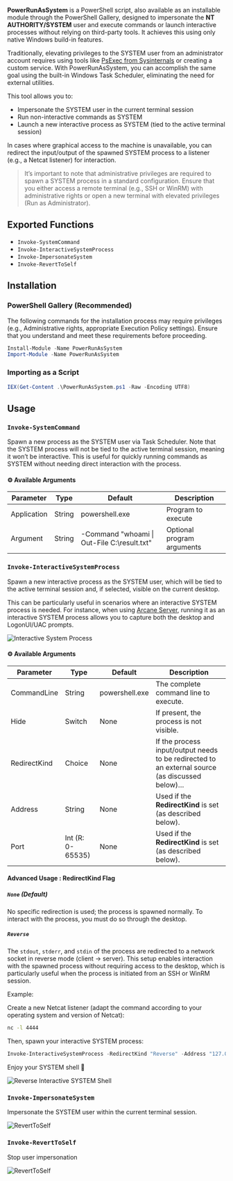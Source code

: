 **PowerRunAsSystem** is a PowerShell script, also available as an installable module through the PowerShell Gallery, designed to impersonate the **NT AUTHORITY/SYSTEM** user and execute commands or launch interactive processes without relying on third-party tools. It achieves this using only native Windows build-in features.

Traditionally, elevating privileges to the SYSTEM user from an administrator account requires using tools like [PsExec from Sysinternals](https://learn.microsoft.com/en-us/sysinternals/downloads/psexec) or creating a custom service. With PowerRunAsSystem, you can accomplish the same goal using the built-in Windows Task Scheduler, eliminating the need for external utilities.

This tool allows you to:

* Impersonate the SYSTEM user in the current terminal session
* Run non-interactive commands as SYSTEM
* Launch a new interactive process as SYSTEM (tied to the active terminal session)

In cases where graphical access to the machine is unavailable, you can redirect the input/output of the spawned SYSTEM process to a listener (e.g., a Netcat listener) for interaction.

> It’s important to note that administrative privileges are required to spawn a SYSTEM process in a standard configuration. Ensure that you either access a remote terminal (e.g., SSH or WinRM) with administrative rights or open a new terminal with elevated privileges (Run as Administrator).

## Exported Functions

* `Invoke-SystemCommand`
* `Invoke-InteractiveSystemProcess`
* `Invoke-ImpersonateSystem`
* `Invoke-RevertToSelf`

## Installation

### PowerShell Gallery (Recommended)

The following commands for the installation process may require privileges (e.g., Administrative rights, appropriate Execution Policy settings). Ensure that you understand and meet these requirements before proceeding.

```powershell
Install-Module -Name PowerRunAsSystem
Import-Module -Name PowerRunAsSystem
```

### Importing as a Script

```powershell
IEX(Get-Content .\PowerRunAsSystem.ps1 -Raw -Encoding UTF8)
```

## Usage

### `Invoke-SystemCommand`

Spawn a new process as the SYSTEM user via Task Scheduler. Note that the SYSTEM process will not be tied to the active terminal session, meaning it won’t be interactive. This is useful for quickly running commands as SYSTEM without needing direct interaction with the process.

#### ⚙️ Available Arguments

| Parameter               | Type             | Default                                        | Description                |
|-------------------------|------------------|------------------------------------------------|----------------------------|
| Application             | String           | powershell.exe                                 | Program to execute         |
| Argument                | String           | -Command "whoami \| Out-File C:\result.txt"    | Optional program arguments |

### `Invoke-InteractiveSystemProcess`

Spawn a new interactive process as the SYSTEM user, which will be tied to the active terminal session and, if selected, visible on the current desktop.

This can be particularly useful in scenarios where an interactive SYSTEM process is needed. For instance, when using [Arcane Server](https://github.com/PhrozenIO/ArcaneServer), running it as an interactive SYSTEM process allows you to capture both the desktop and LogonUI/UAC prompts.

![Interactive System Process](images/InteractiveSystem.png)

#### ⚙️ Available Arguments

| Parameter               | Type             | Default                                        | Description                      |
|-------------------------|------------------|------------------------------------------------|----------------------------------|
| CommandLine             | String           | powershell.exe                                 | The complete command line to execute. |
| Hide                    | Switch           | None                                           | If present, the process is not visible. |
| RedirectKind            | Choice           | None                                           | If the process input/output needs to be redirected to an external source (as discussed below)… |
| Address                 | String           | None                                           | Used if the **RedirectKind** is set (as described below). |
| Port                    | Int (R: 0-65535) | None                                           | Used if the **RedirectKind** is set (as described below). |

#### Advanced Usage : RedirectKind Flag

##### `None` (Default)

No specific redirection is used; the process is spawned normally. To interact with the process, you must do so through the desktop.

##### `Reverse`

The `stdout`, `stderr`, and `stdin` of the process are redirected to a network socket in reverse mode (client -> server). This setup enables interaction with the spawned process without requiring access to the desktop, which is particularly useful when the process is initiated from an SSH or WinRM session.

Example:

Create a new Netcat listener (adapt the command according to your operating system and version of Netcat):
````bash
nc -l 4444
````

Then, spawn your interactive SYSTEM process:

````powershell
Invoke-InteractiveSystemProcess -RedirectKind "Reverse" -Address "127.0.0.1" -Port 4444
````

Enjoy your SYSTEM shell 🐚

![Reverse Interactive SYSTEM Shell](images/ReverseInteractive.png)

### `Invoke-ImpersonateSystem`

Impersonate the SYSTEM user within the current terminal session.

![RevertToSelf](images/ImpersonateSystem.png)

### `Invoke-RevertToSelf`

Stop user impersonation

![RevertToSelf](images/RevertToSelf.png)

